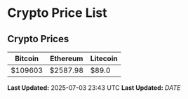 # Crypto Price List

## Crypto Prices
| Bitcoin | Ethereum | Litecoin |
| ------- | -------- | -------- |
| $109603 | $2587.98 | $89.0 |
**Last Updated:** 2025-07-03 23:43 UTC
**Last Updated:** $DATE$
